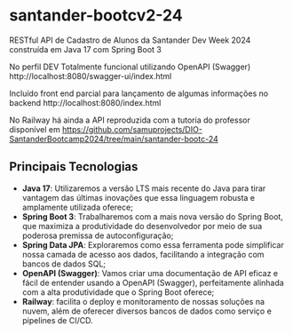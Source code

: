 # santander-bootcv2-24

RESTful API de Cadastro de Alunos da Santander Dev Week 2024 construída em Java 17 com Spring Boot 3

No perfil DEV
Totalmente funcional utilizando OpenAPI (Swagger)
http://localhost:8080/swagger-ui/index.html

Incluído front end parcial para lançamento de algumas informações no backend
http://localhost:8080/index.html

No Railway há ainda a API reproduzida com a tutoria do professor disponível em https://github.com/samuprojects/DIO-SantanderBootcamp2024/tree/main/santander-bootc-24

## Principais Tecnologias
 - **Java 17**: Utilizaremos a versão LTS mais recente do Java para tirar vantagem das últimas inovações que essa linguagem robusta e amplamente utilizada oferece;
 - **Spring Boot 3**: Trabalharemos com a mais nova versão do Spring Boot, que maximiza a produtividade do desenvolvedor por meio de sua poderosa premissa de autoconfiguração;
 - **Spring Data JPA**: Exploraremos como essa ferramenta pode simplificar nossa camada de acesso aos dados, facilitando a integração com bancos de dados SQL;
 - **OpenAPI (Swagger)**: Vamos criar uma documentação de API eficaz e fácil de entender usando a OpenAPI (Swagger), perfeitamente alinhada com a alta produtividade que o Spring Boot oferece;
 - **Railway**: facilita o deploy e monitoramento de nossas soluções na nuvem, além de oferecer diversos bancos de dados como serviço e pipelines de CI/CD.

